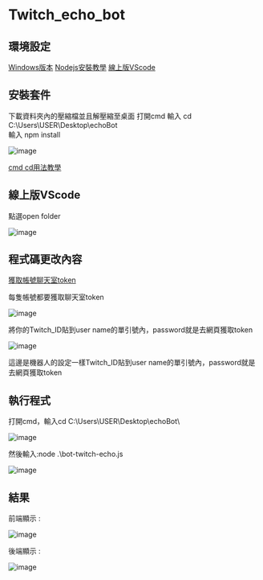 # Twitch_echo_bot

## 環境設定
[Windows版本](https://nodejs.org/dist/v16.14.0/node-v16.14.0-x64.msi)
[Nodejs安裝教學](https://www.runoob.com/nodejs/nodejs-install-setup.html)
[線上版VScode](https://vscode.dev/)

## 安裝套件

下載資料夾內的壓縮檔並且解壓縮至桌面
打開cmd
輸入 cd C:\Users\USER\Desktop\echoBot\
輸入 npm install

![image](https://user-images.githubusercontent.com/55253641/153766362-cf9d0d19-679e-46b2-8af9-64494ddc5f15.png)

[cmd cd用法教學](https://dotblogs.com.tw/CYLcode/2018/09/13/102159)

## 線上版VScode
點選open folder

![image](https://user-images.githubusercontent.com/55253641/153766901-e1724db9-dbb0-478c-9276-ee41cc4e246a.png)

## 程式碼更改內容

[獲取帳號聊天室token](https://twitchapps.com/tmi/)

每隻帳號都要獲取聊天室token

![image](https://user-images.githubusercontent.com/55253641/153766096-0a9423a3-915c-4659-ae92-ed5a84aa1a79.png)

將你的Twitch_ID貼到user name的單引號內，password就是去網頁獲取token

![image](https://user-images.githubusercontent.com/55253641/153766139-7edfb7f6-c3de-4bf9-9880-2a6f12f3ff5c.png)

這邊是機器人的設定一樣Twitch_ID貼到user name的單引號內，password就是去網頁獲取token


## 執行程式

打開cmd，輸入cd C:\Users\USER\Desktop\echoBot\

![image](https://user-images.githubusercontent.com/55253641/153766330-9b70099a-1e74-40ce-a4fd-8077b14ee4c1.png)

然後輸入:node .\bot-twitch-echo.js

![image](https://user-images.githubusercontent.com/55253641/153766404-1dc98be0-abfe-4778-b83e-48d4be840d24.png)


## 結果

前端顯示 : 

![image](https://user-images.githubusercontent.com/55253641/153766424-b1cd9cd9-d0ca-44bc-84fa-1bb763c3d2b9.png)

後端顯示 : 

![image](https://user-images.githubusercontent.com/55253641/153766449-c6a13939-bdfe-4cde-969a-746832130218.png)

